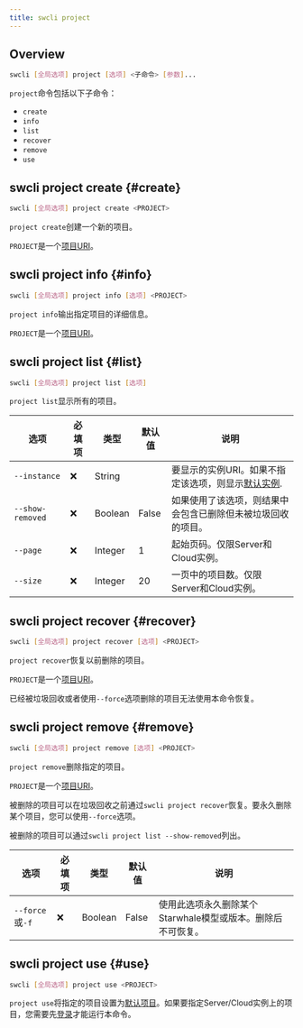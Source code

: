 ```yaml
---
title: swcli project
---
```


## Overview

```bash
swcli [全局选项] project [选项] <子命令> [参数]...
```

`project`命令包括以下子命令：

* `create`
* `info`
* `list`
* `recover`
* `remove`
* `use`

## swcli project create {#create}

```bash
swcli [全局选项] project create <PROJECT>
```

`project create`创建一个新的项目。

`PROJECT`是一个[项目URI](../../swcli/uri.md#project)。

## swcli project info {#info}

```bash
swcli [全局选项] project info [选项] <PROJECT>
```

`project info`输出指定项目的详细信息。

`PROJECT`是一个[项目URI](../../swcli/uri.md#project)。

## swcli project list {#list}

```bash
swcli [全局选项] project list [选项]
```

`project list`显示所有的项目。

| 选项 | 必填项 | 类型 | 默认值 | 说明 |
| --- | --- | --- | --- | --- |
| `--instance` | ❌ | String | | 要显示的实例URI。如果不指定该选项，则显示[默认实例](../../swcli/uri.md#defaultInstance). |
| `--show-removed` | ❌ | Boolean | False | 如果使用了该选项，则结果中会包含已删除但未被垃圾回收的项目。 |
| `--page` | ❌ | Integer | 1 | 起始页码。仅限Server和Cloud实例。 |
| `--size` | ❌ | Integer | 20 | 一页中的项目数。仅限Server和Cloud实例。 |

## swcli project recover {#recover}

```bash
swcli [全局选项] project recover [选项] <PROJECT>
```

`project recover`恢复以前删除的项目。

`PROJECT`是一个[项目URI](../../swcli/uri.md#project)。

已经被垃圾回收或者使用`--force`选项删除的项目无法使用本命令恢复。

## swcli project remove {#remove}

```bash
swcli [全局选项] project remove [选项] <PROJECT>
```

`project remove`删除指定的项目。

`PROJECT`是一个[项目URI](../../swcli/uri.md#project)。

被删除的项目可以在垃圾回收之前通过`swcli project recover`恢复。要永久删除某个项目，您可以使用`--force`选项。

被删除的项目可以通过`swcli project list --show-removed`列出。

| 选项 | 必填项 | 类型 | 默认值 | 说明 |
| --- | --- | --- | --- | --- |
| `--force`或`-f` | ❌ | Boolean | False | 使用此选项永久删除某个Starwhale模型或版本。删除后不可恢复。 |

## swcli project use {#use}

```bash
swcli [全局选项] project use <PROJECT>
```

`project use`将指定的项目设置为[默认项目](../../swcli/uri.md#defaultProject)。如果要指定Server/Cloud实例上的项目，您需要先[登录](#login)才能运行本命令。
